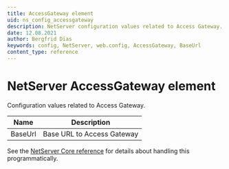 ```yaml
---
title: AccessGateway element
uid: ns_config_accessgateway
description: NetServer configuration values related to Access Gateway.
date: 12.08.2021
author: Bergfrid Dias
keywords: config, NetServer, web.config, AccessGateway, BaseUrl
content_type: reference
---
```


# NetServer AccessGateway element

Configuration values related to Access Gateway.

| Name | Description |
|---|---|
| BaseUrl | Base URL to Access Gateway |

See the [NetServer Core reference][1] for details about handling this programmatically.

<!-- Referenced links -->
[1]: <xref:SuperOffice.Configuration.ConfigFile.AccessGateway>
